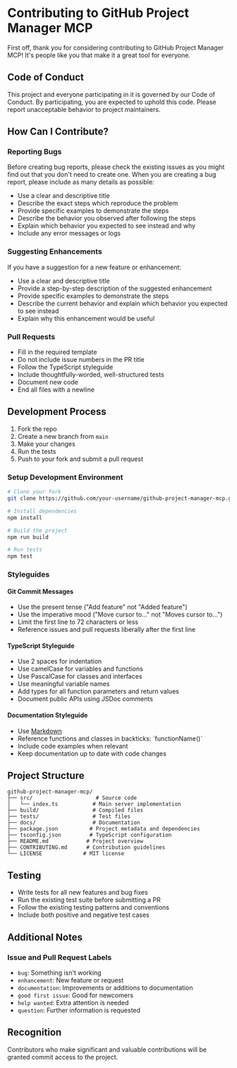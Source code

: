 # Contributing to GitHub Project Manager MCP

First off, thank you for considering contributing to GitHub Project Manager MCP! It's people like you that make it a great tool for everyone.

## Code of Conduct

This project and everyone participating in it is governed by our Code of Conduct. By participating, you are expected to uphold this code. Please report unacceptable behavior to project maintainers.

## How Can I Contribute?

### Reporting Bugs

Before creating bug reports, please check the existing issues as you might find out that you don't need to create one. When you are creating a bug report, please include as many details as possible:

* Use a clear and descriptive title
* Describe the exact steps which reproduce the problem
* Provide specific examples to demonstrate the steps
* Describe the behavior you observed after following the steps
* Explain which behavior you expected to see instead and why
* Include any error messages or logs

### Suggesting Enhancements

If you have a suggestion for a new feature or enhancement:

* Use a clear and descriptive title
* Provide a step-by-step description of the suggested enhancement
* Provide specific examples to demonstrate the steps
* Describe the current behavior and explain which behavior you expected to see instead
* Explain why this enhancement would be useful

### Pull Requests

* Fill in the required template
* Do not include issue numbers in the PR title
* Follow the TypeScript styleguide
* Include thoughtfully-worded, well-structured tests
* Document new code
* End all files with a newline

## Development Process

1. Fork the repo
2. Create a new branch from `main`
3. Make your changes
4. Run the tests
5. Push to your fork and submit a pull request

### Setup Development Environment

```bash
# Clone your fork
git clone https://github.com/your-username/github-project-manager-mcp.git

# Install dependencies
npm install

# Build the project
npm run build

# Run tests
npm test
```

### Styleguides

#### Git Commit Messages

* Use the present tense ("Add feature" not "Added feature")
* Use the imperative mood ("Move cursor to..." not "Moves cursor to...")
* Limit the first line to 72 characters or less
* Reference issues and pull requests liberally after the first line

#### TypeScript Styleguide

* Use 2 spaces for indentation
* Use camelCase for variables and functions
* Use PascalCase for classes and interfaces
* Use meaningful variable names
* Add types for all function parameters and return values
* Document public APIs using JSDoc comments

#### Documentation Styleguide

* Use [Markdown](https://guides.github.com/features/mastering-markdown/)
* Reference functions and classes in backticks: \`functionName()\`
* Include code examples when relevant
* Keep documentation up to date with code changes

## Project Structure

```
github-project-manager-mcp/
├── src/                    # Source code
│   └── index.ts           # Main server implementation
├── build/                 # Compiled files
├── tests/                 # Test files
├── docs/                  # Documentation
├── package.json          # Project metadata and dependencies
├── tsconfig.json         # TypeScript configuration
├── README.md            # Project overview
├── CONTRIBUTING.md      # Contribution guidelines
└── LICENSE             # MIT license
```

## Testing

* Write tests for all new features and bug fixes
* Run the existing test suite before submitting a PR
* Follow the existing testing patterns and conventions
* Include both positive and negative test cases

## Additional Notes

### Issue and Pull Request Labels

* `bug`: Something isn't working
* `enhancement`: New feature or request
* `documentation`: Improvements or additions to documentation
* `good first issue`: Good for newcomers
* `help wanted`: Extra attention is needed
* `question`: Further information is requested

## Recognition

Contributors who make significant and valuable contributions will be granted commit access to the project.